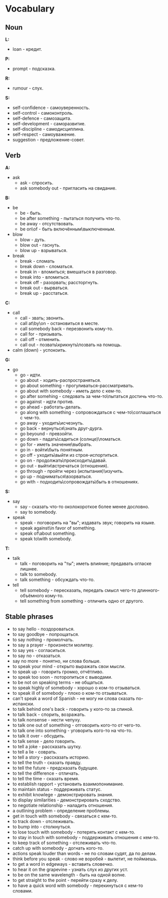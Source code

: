 # Vocabulary
## <a name = "Noun">Noun</a>
**L:**
- loan - кредит.

**P:**
- prompt - подсказка.

**R:**
- rumour - слух.

**S:**
- self-confidence - самоуверенность.
- self-control - самоконтроль.
- self-defence - самозащита.
- self-development - саморазвитие.
- self-discipline - самодисциплина.
- self-respect - самоуважение.
- suggestion - предложение-совет.

## <a name = "Verb">Verb</a>
**A:**
- ask
  - ask - спросить.
  - ask somebody out - пригласить на свидание.

**B:**
- be
  - be - быть.
  - be after something - пытаться получить что-то.
  - be away - отсутствовать.
  - be on\of - быть включённым\выключенным.
- blow
  - blow - дуть.
  - blow out - гаснуть.
  - blow up - взрываться.
- break
  - break - сломать
  - break down - сломаться.
  - break in - вломиться; вмешаться в разговор.
  - break into - вломиться.
  - break off - разорвать; рассторгнуть.
  - break out - вырваться.
  - break up - расстаться.

**С:**
- call
  - call - звать; звонить.
  - call at\by\on - остановиться в месте.
  - call somebody back - перезвонить кому-то.
  - call for - призывать.
  - call off - отменить.
  - call out - позвать\крикнуть\позвать на помощь.
- calm (down) - успокоить.

**G:**
- go
  - go - идти.
  - go about - ходить-распространяться.
  - go about something - прогуливаться-рассматривать.
  - go about with somebody - иметь дело с кем-то.
  - go after somehing - следовать за чем-то\пытаться достичь что-то.
  - go against - идти против.
  - go ahead - работать-делать.
  - go along with something - сопровождаться с чем-то\соглашаться с чем-то.
  - go away - уходить\исчезнуть.
  - go back - вернуться\знать друг-дурга.
  - go beyound - превзойти.
  - go down - падать\садиться (солнце)\ломаться.
  - go for - иметь значение\выбрать.
  - go in - войти\быть понятным.
  - go off - уходить\выйти из строя-испортиться.
  - go on - продолжать\происходить\давай.
  - go out - выйти\встречаться (отношения).
  - go through - пройти через (испытания)\изучить.
  - go up - подниматься\взорваться.
  - go with - подходить\сопровождать\быть в отношениях.

**S:**
- say
  - say - сказать что-то околокороткое более менее дословно.
  - say to somebody.
- speak
  - speak - поговорить на "вы"; издавать звук; говорить на языке.
  - speak against\in favor of something.
  - speak of\about something.
  - speak to\with somebody.

**T:**
- talk
  - talk - поговорить на "ты"; иметь влияние; предавать огласке лишнее.
  - talk to somebody.
  - talk something - обсуждать что-то.
- tell
  - tell somebody - пересказать, передать смысл чего-то длинного-объёмного кому-то.
  - tell something from something - отличить одно от другого.

## Stable phrases
- to say hello - поздороваться.
- to say goodbye - попрощаться.
- to say nothing - промолчать.
- to say a prayer - произнести молитву.
- to say yes - согласиться.
- to say no - отказаться.
- say no more - понятно, ни слова больше.
- to speak your mind - открыто выражать свои мысли.
- to speak up - говорить громко, отчётливо.
- to speak too soon - поторопиться с выводами.
- to be not on speaking terms - не общаться.
- to speak highly of somebody - хорошо о ком-то отзываться.
- to speak ill of somebody - плохо о ком-то отзываться.
- can't speak a word of Spanish - не могу ни слова сказать по-испански.
- to talk behind one's back - говорить у кого-то за спиной.
- to talk back - спорить, возражать.
- to talk nonsense - нести чепуху.
- to talk one out of something - отговорить кого-то от чего-то.
- to talk one into something - уговорить кого-то на что-то.
- to talk it over - обсудить.
- to talk sense - дело говорить.
- to tell a joke - рассказать шутку.
- to tell a lie - соврать.
- to tell a story - рассказать историю.
- to tell the truth - сказать правду.
- to tell the future - предсказать будущее.
- to tell the difference - отличать.
- to tell the time - сказать время.
- to establish rapport - установить взаимопонимание.
- to maintain status - поддерживать статус.
- to exhibit knowlege - демонстрировать знания.
- to display similarities - демонстрировать сходство.
- to negotiate relationship - наладить отношения.
- a outlining problem - определение проблемы.
- get in touch with somebody - связаться с кем-то.
- to track down - отслеживать.
- to bump into - столкнуться.
- to lose touch with somebody - потерять контакт с кем-то.
- to stay in touch with somebody - поддерживать отношения с кем-то.
- to keep track of something - отслеживать что-то.
- catch up with somebody - догнать кого-то.
- actions speak louder than words - не по словам судят, да по делам.
- think before you speak - слово не воробей - вылетит, не поймаешь.
- to get a word in edgeways - вставить словечко.
- to hear it on the grapevine - узнать слух из других уст.
- to be on the same wavelength - быть на одной волне.
- to get straight to the point - перейти сразу к делу.
- to have a quick word with somebody - перекинуться с кем-то словами.
